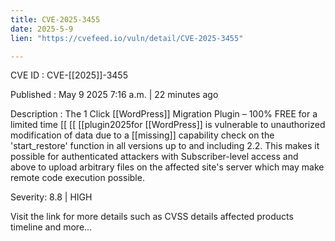 ```yaml
---
title: CVE-2025-3455
date: 2025-5-9
lien: "https://cvefeed.io/vuln/detail/CVE-2025-3455"

---
```


CVE ID : CVE-[[2025]]-3455

Published :  May 9
2025
7:16 a.m. | 22 minutes ago

Description : The 1 Click  [[WordPress]] Migration Plugin – 100% FREE for a limited time  [[ [[ [[plugin2025for  [[WordPress]] is vulnerable to unauthorized modification of data due to a  [[missing]] capability check on the 'start_restore' function in all versions up to
and including
2.2. This makes it possible for authenticated attackers
with Subscriber-level access and above
to upload arbitrary files on the affected site's server which may make remote code execution possible.

Severity: 8.8 | HIGH

Visit the link for more details
such as CVSS details
affected products
timeline
and more...
